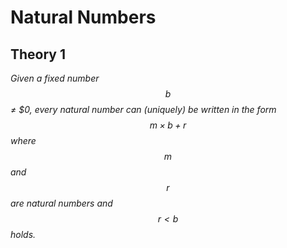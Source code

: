 # Natural Numbers

## Theory 1
_Given a fixed number $$b$$ ≠ $$0$, every natural number can (uniquely) be written in the form $$m \times b + r $$where $$m$$ and $$r$$ are natural numbers and $$r < b$$ holds._